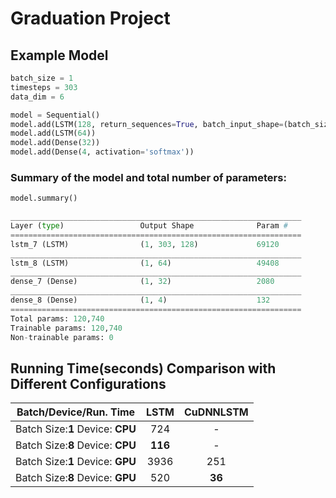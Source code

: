 # Graduation Project
## Example Model
```python
batch_size = 1
timesteps = 303
data_dim = 6

model = Sequential()
model.add(LSTM(128, return_sequences=True, batch_input_shape=(batch_size, timesteps, data_dim)))
model.add(LSTM(64))
model.add(Dense(32))
model.add(Dense(4, activation='softmax'))
```
### Summary of the model and total number of parameters:
```python
model.summary()
```
```python
_________________________________________________________________
Layer (type)                 Output Shape              Param #   
=================================================================
lstm_7 (LSTM)                (1, 303, 128)             69120     
_________________________________________________________________
lstm_8 (LSTM)                (1, 64)                   49408     
_________________________________________________________________
dense_7 (Dense)              (1, 32)                   2080      
_________________________________________________________________
dense_8 (Dense)              (1, 4)                    132       
=================================================================
Total params: 120,740
Trainable params: 120,740
Non-trainable params: 0

```
## Running Time(seconds) Comparison with Different Configurations
|      Batch/Device/Run. Time      | LSTM  | CuDNNLSTM |
| :------------------------------: | :---: | :-------: |
| Batch Size:**1** Device: **CPU** |  724  |     -     |
| Batch Size:**8** Device: **CPU** |**116**|     -     |
| Batch Size:**1** Device: **GPU** | 3936  |    251    |
| Batch Size:**8** Device: **GPU** |  520  |   **36**  |
